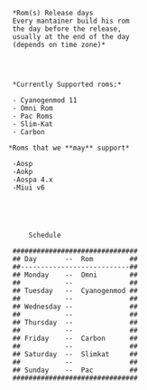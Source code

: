                               
                              *Rom(s) Release days
                              Every mantainer build his rom
                              the day before the release,
                              usually at the end of the day 
                              (depends on time zone)*
                              
                              
                              
                              
                              *Currently Supported roms:*
                              
                              - Cyanogenmod 11
                              - Omni Rom 
                              - Pac Roms
                              - Slim-Kat
                              - Carbon
                              
                             *Roms that we **may** support*
                              
                              -Aosp
                              -Aokp
                              -Aospa 4.x
                              -Miui v6
                              
                              
                              
                              
                              
                                  Schedule
                                  
                              ###############################
                              ## Day       --  Rom         ##
                              ##---------------------------##        
                              ## Monday    --  Omni        ##
                              ##           --              ##        
                              ## Tuesday   --  Cyanogenmod ##
                              ##           --              ##        
                              ## Wednesday --              ##
                              ##           --              ##        
                              ## Thursday  --              ##
                              ##           --              ##        
                              ## Friday    --  Carbon      ##
                              ##           --              ##        
                              ## Saturday  --  Slimkat     ##
                              ##           --              ##        
                              ## Sunday    --  Pac         ##
                              ###############################
